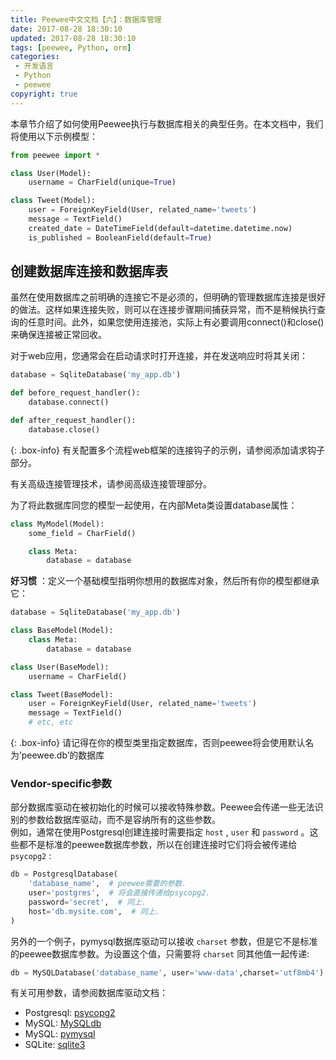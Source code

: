```yaml
---
title: Peewee中文文档【六】：数据库管理
date: 2017-08-28 18:30:10
updated: 2017-08-28 18:30:10
tags: [peewee, Python, orm]
categories: 
 - 开发语言
 - Python
 - peewee
copyright: true
---
```


本章节介绍了如何使用Peewee执行与数据库相关的典型任务。在本文档中，我们将使用以下示例模型：

```python
from peewee import *

class User(Model):
    username = CharField(unique=True)

class Tweet(Model):
    user = ForeignKeyField(User, related_name='tweets')
    message = TextField()
    created_date = DateTimeField(default=datetime.datetime.now)
    is_published = BooleanField(default=True)
```

## 创建数据库连接和数据库表

虽然在使用数据库之前明确的连接它不是必须的，但明确的管理数据库连接是很好的做法。这样如果连接失败，则可以在连接步骤期间捕获异常，而不是稍候执行查询的任意时间。此外，如果您使用连接池，实际上有必要调用connect()和close()来确保连接被正常回收。

对于web应用，您通常会在启动请求时打开连接，并在发送响应时将其关闭：

```python
database = SqliteDatabase('my_app.db')

def before_request_handler():
    database.connect()

def after_request_handler():
    database.close()
```

{: .box-info}
有关配置多个流程web框架的连接钩子的示例，请参阅添加请求钩子部分。

有关高级连接管理技术，请参阅高级连接管理部分。
  

为了将此数据库同您的模型一起使用，在内部Meta类设置database属性：

```python
class MyModel(Model):
    some_field = CharField()

    class Meta:
        database = database
```

**好习惯** ：定义一个基础模型指明你想用的数据库对象，然后所有你的模型都继承它：

```python
database = SqliteDatabase('my_app.db')

class BaseModel(Model):
    class Meta:
        database = database

class User(BaseModel):
    username = CharField()

class Tweet(BaseModel):
    user = ForeignKeyField(User, related_name='tweets')
    message = TextField()
    # etc, etc
```

{: .box-info} 
请记得在你的模型类里指定数据库，否则peewee将会使用默认名为’peewee.db’的数据库


### Vendor-specific参数

部分数据库驱动在被初始化的时候可以接收特殊参数。Peewee会传递一些无法识别的参数给数据库驱动，而不是容纳所有的这些参数。  
例如，通常在使用Postgresql创建连接时需要指定 ` host ` , ` user ` 和 ` password `
。这些都不是标准的peewee数据库参数，所以在创建连接时它们将会被传递给 ` psycopg2 ` :

```python
db = PostgresqlDatabase(
    'database_name',  # peewee需要的参数.
    user='postgres',  # 将会直接传递给psycopg2.
    password='secret',  # 同上.
    host='db.mysite.com',  # 同上.
)
```

另外的一个例子，pymysql数据库驱动可以接收 ` charset ` 参数，但是它不是标准的peewee数据库参数。为设置这个值，只需要将 ` charset ` 同其他值一起传递:

```python
db = MySQLDatabase('database_name', user='www-data',charset='utf8mb4')
```

有关可用参数，请参阅数据库驱动文档：

* Postgresql: [ psycopg2 ](http://initd.org/psycopg/docs/module.html#psycopg2.connect)
* MySQL: [ MySQLdb ](http://mysql-python.sourceforge.net/MySQLdb.html#some-mysql-examples)
* MySQL: [ pymysql ](https://github.com/PyMySQL/PyMySQL/blob/f08f01fe8a59e8acfb5f5add4a8fe874bec2a196/pymysql/connections.py#L494-L513)
* SQLite: [ sqlite3 ](https://docs.python.org/2/library/sqlite3.html#sqlite3.connect)
